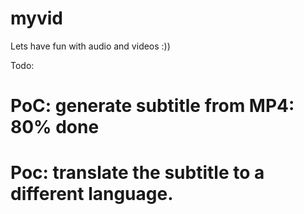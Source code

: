 # myvid
Lets have fun with audio and videos :))


Todo:
# PoC: generate subtitle from MP4: 80% done
# Poc: translate the subtitle to a different language.
